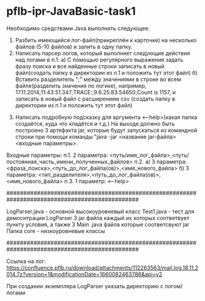# pflb-ipr-JavaBasic-task1

Необходимо средствами Java выполнить следующее:
1. Разбить имеющийся лог-файл(прикреплён к карточке) на несколько файлов (5-10 файлов) и залить в одну папку.
2. Написать парсер логов, который выполняет следующие действия над логами в п.1:
а) С помощью регулярного выражения задать фразу поиска и все найденные строки записать в новый файл(создать папку в директории из п.1 и положить тут этот файл)
б) Вставить разделитель ";"  между значениями в строке во всем файле(разделить значения по логике), например, 17.11.2014;11:43:51.347;TRACE:;9.6.25.83:54650;Count is 1157, и записать в новый файл с расширением csv (создать папку в директории из п.1 и положить тут этот файл)
3) Написать подробную подсказку для аргумента <--help>(какая папка создаётся, куда что кладётся и т.д.)
На выходе должно быть построено 3 артефакта jar, которые будут запускаться из командной строки при помощи команды "java -jar <название jar-файла> <входные параметры>.

Входные параметры:
п.1.  2 параметра: <путь/имя_лог_файла>,<путь/постоянная_часть_имени_полученных_файлов> 
п.2.  а) 3 параметра: <фраза_поиска>,<путь_до_лог_файла(ов)>,<имя_нового_файла>
б) 3 параметра: <тип_разделителя>,<путь_до_лог_файла(ов)>,<имя_нового_файла>
п.3. 1 параметр: <--help>

###############################################################################################

LogParser.java - основной высокоуровневый класс
Test1.java - тест для демоснтрации LogParser
3 jar файла каждый их которых соответвует пункту условия, а также 3 Main .java файла которые соответсвуют jar
Папка core - низкоуровневые классы

###############################################################################################

Ссылка на лог:
https://confluence.pflb.ru/download/attachments/112263563/mail.log.18.11.2014.7z?version=1&modificationDate=1660082463786&api=v2

При создании экземпляра LogParser указать директорию с логом/логами
